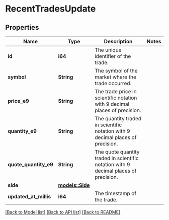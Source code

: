 # RecentTradesUpdate

## Properties

Name | Type | Description | Notes
------------ | ------------- | ------------- | -------------
**id** | **i64** | The unique identifier of the trade. | 
**symbol** | **String** | The symbol of the market where the trade occurred. | 
**price_e9** | **String** | The trade price in scientific notation with 9 decimal places of precision. | 
**quantity_e9** | **String** | The quantity traded in scientific notation with 9 decimal places of precision. | 
**quote_quantity_e9** | **String** | The quote quantity traded in scientific notation with 9 decimal places of precision. | 
**side** | [**models::Side**](Side.md) |  | 
**updated_at_millis** | **i64** | The timestamp of the trade. | 

[[Back to Model list]](../README.md#documentation-for-models) [[Back to API list]](../README.md#documentation-for-api-endpoints) [[Back to README]](../README.md)


